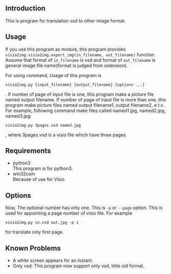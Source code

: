 ## Introduction
 This is program for translation vsd to other image format.

## Usage

 If you use this program as module, this program provides  `visio2img.visio2img.export_img(in_filename, out_filename)` function.
 Assume that format of `in_filename` is vsd and format of `out_filename` is general image file name(format is judged from extension).
 
 For using command, Usage of this program is
```
visio2img.py {input_filename} {output_filename} [options ...] 
```
.
If number of page of input file is one, this program make a picture file named output filename.
If number of page of input file is more than one, this program make picture files named output filename1, output filename2, e.t.c.
For example, following command make files called named1.jpg, named2.jpg, named3.jpg:

```
visio2img.py 3pages.vsd named.jpg
```
, where 3pages.vsd is a visio file which have three pages.

## Requirements

* python3 \
	This program is for python3.
* win32com \
	Because of use for Visio.
	
## Options

 Now, The optional number has only one.
This is `-p` or `--page` option.
This is used for appointing a page number of visio file. 
For example

```
visio2img.py in.vsd out.jpg -p 1
```

for translate only first page.

## Known Problems

* A white screen appears for an instant.
* Only vsd: This program now support only vsd, little old format.